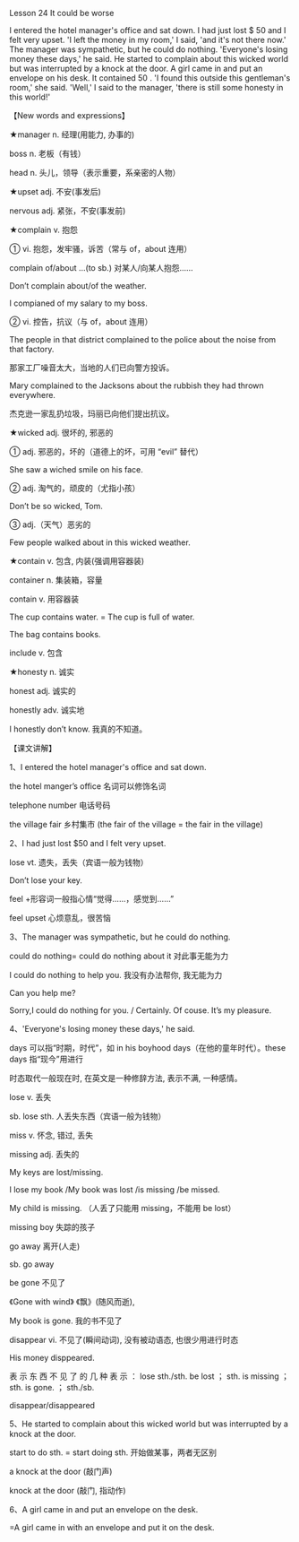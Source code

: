 Lesson 24 It could be worse

I entered the hotel manager's office and sat down. I had just lost $ 50 and I felt very upset. 'I left the money in my room,' I said, 'and it's not there now.' The manager was sympathetic, but he could do nothing. 'Everyone's losing money these days,' he said. He started to complain about this wicked world but was interrupted by a knock at the door. A girl came in and put an envelope on his desk. It contained  50 . 'I found this outside this gentleman's room,' she said. 'Well,' I said to the manager, 'there is still some honesty in this world!'



【New words and expressions】

★manager n. 经理(用能力, 办事的)

boss n. 老板（有钱）

head n. 头儿，领导（表示重要，系亲密的人物）

★upset adj. 不安(事发后)

nervous adj. 紧张，不安(事发前)

★complain v. 抱怨

① vi. 抱怨，发牢骚，诉苦（常与 of，about 连用）

complain of/about …(to sb.) 对某人/向某人抱怨……

Don’t complain about/of the weather.

I compianed of my salary to my boss.

② vi. 控告，抗议（与 of，about 连用）

The people in that district complained to the police about the noise from that factory.

那家工厂噪音太大，当地的人们已向警方投诉。

Mary complained to the Jacksons about the rubbish they had thrown everywhere.

杰克逊一家乱扔垃圾，玛丽已向他们提出抗议。

★wicked adj. 很坏的, 邪恶的

① adj. 邪恶的，坏的（道德上的坏，可用 “evil” 替代）

She saw a wiched smile on his face.

② adj. 淘气的，顽皮的（尤指小孩）

Don’t be so wicked, Tom.

③ adj.（天气）恶劣的

Few people walked about in this wicked weather.

★contain v. 包含, 内装(强调用容器装)

container n. 集装箱，容量

contain v. 用容器装

The cup contains water. = The cup is full of water.

The bag contains books.

include v. 包含

★honesty n. 诚实

honest adj. 诚实的

honestly adv. 诚实地

I honestly don’t know. 我真的不知道。

【课文讲解】

1、I entered the hotel manager's office and sat down.

the hotel manger’s office 名词可以修饰名词

telephone number 电话号码

the village fair 乡村集市 (the fair of the village = the fair in the village)

2、I had just lost $50 and I felt very upset.

lose vt. 遗失，丢失（宾语一般为钱物）

Don’t lose your key.

feel +形容词一般指心情“觉得……，感觉到……”

feel upset 心烦意乱，很苦恼

3、The manager was sympathetic, but he could do nothing.

could do nothing= could do nothing about it 对此事无能为力

I could do nothing to help you. 我没有办法帮你, 我无能为力

Can you help me?

Sorry,I could do nothing for you. / Certainly. Of couse. It’s my pleasure.

4、'Everyone's losing money these days,' he said.

days 可以指“时期，时代”，如 in his boyhood days（在他的童年时代）。these days 指“现今”用进行

时态取代一般现在时, 在英文是一种修辞方法, 表示不满, 一种感情。

lose v. 丢失

sb. lose sth. 人丢失东西（宾语一般为钱物）

miss v. 怀念, 错过, 丢失

missing adj. 丢失的

My keys are lost/missing.

I lose my book /My book was lost /is missing /be missed.

My child is missing. （人丢了只能用 missing，不能用 be lost）

missing boy 失踪的孩子

go away 离开(人走)

sb. go away

be gone 不见了

《Gone with wind》 《飘》(随风而逝),

My book is gone. 我的书不见了

disappear vi. 不见了(瞬间动词), 没有被动语态, 也很少用进行时态

His money disppeared.

表 示 东 西 不 见 了 的 几 种 表 示 ： lose sth./sth. be lost ； sth. is missing ； sth. is gone. ； sth./sb.

disappear/disappeared

5、He started to complain about this wicked world but was interrupted by a knock at the door.

start to do sth. = start doing sth. 开始做某事，两者无区别

a knock at the door (敲门声)

knock at the door (敲门, 指动作)

6、A girl came in and put an envelope on the desk.

=A girl came in with an envelope and put it on the desk.


